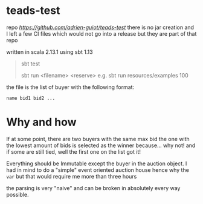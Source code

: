 # teads-test

repo *https://github.com/adrien-guiot/teads-test*
there is no jar creation and I left a few CI files which would not go into a release
but they are part of that repo

written in scala 2.13.1 using sbt 1.13

> sbt test
>
>sbt run \<filename\> \<reserve\>
>e.g. sbt run resources/examples 100

the file is the list of buyer with the following format:

`name bid1 bid2 ...`

# Why and how

If at some point, there are two buyers with the same max bid
the one with the lowest amount of bids is selected as the winner
because... why not! and if some are still tied,
well the first one on the list got it!

Everything should be Immutable except the buyer in the auction object.
I had in mind to do a "simple" event oriented auction house hence why the `var`
but that would require me more than three hours

the parsing is very "naive" and can be broken in absolutely every way possible.


